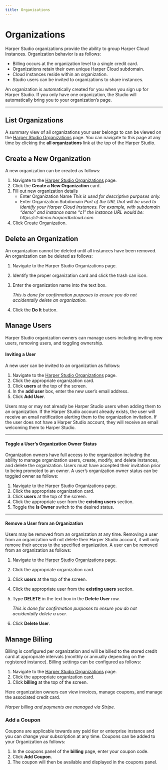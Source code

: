 ```yaml
---
title: Organizations
---
```


# Organizations

Harper Studio organizations provide the ability to group Harper Cloud Instances. Organization behavior is as follows:

- Billing occurs at the organization level to a single credit card.
- Organizations retain their own unique Harper Cloud subdomain.
- Cloud instances reside within an organization.
- Studio users can be invited to organizations to share instances.

An organization is automatically created for you when you sign up for Harper Studio. If you only have one organization, the Studio will automatically bring you to your organization’s page.

---

## List Organizations

A summary view of all organizations your user belongs to can be viewed on the [Harper Studio Organizations](https:/studio.harperdb.io/?redirect=/organizations) page. You can navigate to this page at any time by clicking the **all organizations** link at the top of the Harper Studio.

## Create a New Organization

A new organization can be created as follows:

1. Navigate to the [Harper Studio Organizations](https:/studio.harperdb.io/?redirect=/organizations) page.
1. Click the **Create a New Organization** card.
1. Fill out new organization details
   - Enter Organization Name
     _This is used for descriptive purposes only._
   - Enter Organization Subdomain
     _Part of the URL that will be used to identify your Harper Cloud Instances. For example, with subdomain “demo” and instance name “c1” the instance URL would be: https:/c1-demo.harperdbcloud.com._
1. Click Create Organization.

## Delete an Organization

An organization cannot be deleted until all instances have been removed. An organization can be deleted as follows:

1. Navigate to the Harper Studio Organizations page.
1. Identify the proper organization card and click the trash can icon.
1. Enter the organization name into the text box.

   _This is done for confirmation purposes to ensure you do not accidentally delete an organization._

1. Click the **Do It** button.

## Manage Users

Harper Studio organization owners can manage users including inviting new users, removing users, and toggling ownership.

#### Inviting a User

A new user can be invited to an organization as follows:

1. Navigate to the [Harper Studio Organizations](https:/studio.harperdb.io/?redirect=/organizations) page.
1. Click the appropriate organization card.
1. Click **users** at the top of the screen.
1. In the **add user** box, enter the new user’s email address.
1. Click **Add User**.

Users may or may not already be Harper Studio users when adding them to an organization. If the Harper Studio account already exists, the user will receive an email notification alerting them to the organization invitation. If the user does not have a Harper Studio account, they will receive an email welcoming them to Harper Studio.

---

#### Toggle a User’s Organization Owner Status

Organization owners have full access to the organization including the ability to manage organization users, create, modify, and delete instances, and delete the organization. Users must have accepted their invitation prior to being promoted to an owner. A user’s organization owner status can be toggled owner as follows:

1. Navigate to the Harper Studio Organizations page.
1. Click the appropriate organization card.
1. Click **users** at the top of the screen.
1. Click the appropriate user from the **existing users** section.
1. Toggle the **Is Owner** switch to the desired status.

---

#### Remove a User from an Organization

Users may be removed from an organization at any time. Removing a user from an organization will not delete their Harper Studio account, it will only remove their access to the specified organization. A user can be removed from an organization as follows:

1. Navigate to the [Harper Studio Organizations](https:/studio.harperdb.io/?redirect=/organizations) page.
1. Click the appropriate organization card.
1. Click **users** at the top of the screen.
1. Click the appropriate user from the **existing users** section.
1. Type **DELETE** in the text box in the **Delete User** row.

   _This is done for confirmation purposes to ensure you do not accidentally delete a user._

1. Click **Delete User**.

## Manage Billing

Billing is configured per organization and will be billed to the stored credit card at appropriate intervals (monthly or annually depending on the registered instance). Billing settings can be configured as follows:

1. Navigate to the [Harper Studio Organizations](https:/studio.harperdb.io/?redirect=/organizations) page.
1. Click the appropriate organization card.
1. Click **billing** at the top of the screen.

Here organization owners can view invoices, manage coupons, and manage the associated credit card.

_Harper billing and payments are managed via Stripe._

### Add a Coupon

Coupons are applicable towards any paid tier or enterprise instance and you can change your subscription at any time. Coupons can be added to your Organization as follows:

1. In the coupons panel of the **billing** page, enter your coupon code.
1. Click **Add Coupon**.
1. The coupon will then be available and displayed in the coupons panel.
